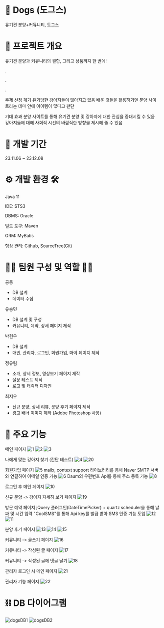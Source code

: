 # 🐾 Dogs (도그스)
유기견 분양+커뮤니티, 도그스

# 📖 프로젝트 개요
유기견 분양과 커뮤니티의 결합, 그리고 상품까지 한 번에!

.


.


.

주제 선정 계기
유기당한 강아지들이 많아지고 있음
배운 것들을 활용하기엔 분양 사이트라는 테마 안에 아이템이 많다고 판단


기대 효과
분양 사이트를 통해 유기견 분양 및 강아지에 대한 관심을 증대시킬 수 있음
강아지들에 대해 사회적 시선의 바람직한 방향을 제시해 줄 수 있음


# 📆 개발 기간
23.11.06 ~ 23.12.08


# ⚙️ 개발 환경 🛠️
Java 11


IDE: STS3


DBMS: Oracle


빌드 도구: Maven


ORM: MyBatis


형상 관리: Github, SourceTree(Git)


# 👩‍💻 팀원 구성 및 역할 👨‍💻

공통
- DB 설계
- 데이터 수집

유승민
- DB 설계 및 구성
- 커뮤니티, 예약, 상세 페이지 제작


박현우
- DB 설계
- 매인, 관리자, 로그인, 회원가입, 마이 페이지 제작


정유림
- 소개, 상세 정보, 영상보기 페이지 제작
- 설문 테스트 제작
- 로고 및 캐릭터 디자인


최지우
- 신규 분양, 상세 리뷰, 분양 후기 페이지 제작
- 광고 배너 이미지 제작 (Adobe Photoshop 사용)


# 📌 주요 기능

메인 페이지
![1](https://github.com/user-attachments/assets/9a3767af-7973-4d14-a65d-90de2b76ac7b)
![2](https://github.com/user-attachments/assets/702d5139-f76b-4ba9-b46d-5ed53311fd61)
![3](https://github.com/user-attachments/assets/68c1b919-4ef0-4e32-b93c-4a8970460060)

나에게 맞는 강아지 찾기 (간단 테스트)
![4](https://github.com/user-attachments/assets/8a6113c8-2ef4-4cd3-a25e-1ce3aa32dc62)
![20](https://github.com/user-attachments/assets/b5e41435-bf2d-4de6-9e94-00325d3fa05c)

회원가입 페이지
![5](https://github.com/user-attachments/assets/cdb59aba-d99a-4945-ab60-054a937cb386)
mailx, context support 라이브러리를 통해 Naver SMTP 서버와 연결하여 이메일 인증 가능
![6](https://github.com/user-attachments/assets/80cdaf5f-27a9-49b8-9bc3-51666e98c603)
Daum의 우편번호 Api를 통해 주소 등록 가능
![8](https://github.com/user-attachments/assets/34d22ffe-1eef-475d-805a-dab8a81e78ef)

로그인 후 메인 페이지
![10](https://github.com/user-attachments/assets/0b1ce629-784e-4f56-be52-31af754fc719)

신규 분양 -> 강아지 자세히 보기 페이지
![19](https://github.com/user-attachments/assets/1811b972-2b70-49a4-b117-8b9e25fd1e90)

방문 예약 페이지
jQuery 플러그인(DateTimePicker) + quartz scheduler을 통해 날짜 및 시간 입력
"CoolSMS"를 통해 Api key를 발급 받아 SMS 인증 기능 도입
![12](https://github.com/user-attachments/assets/1981c23c-b7c3-45c5-bfc2-a3e9da231ddc)
![11](https://github.com/user-attachments/assets/20d40c2e-e70b-4971-a931-2844c0219858)

분양 후기 페이지
![13](https://github.com/user-attachments/assets/a3ba3dcd-a681-4e5a-9dd0-c5eb2220c274)
![14](https://github.com/user-attachments/assets/4a7a526b-280c-4c72-be31-e82d4118feba)
![15](https://github.com/user-attachments/assets/c23fca10-c21e-4173-b9ec-8b60b178abb6)

커뮤니티 -> 글쓰기 페이지
![16](https://github.com/user-attachments/assets/a4060668-244a-4ebf-b21a-aab9ca539243)

커뮤니티 -> 작성된 글 페이지
![17](https://github.com/user-attachments/assets/29fdb75b-16c9-477b-a357-21a2f8434cf9)

커뮤니티 -> 작성된 글에 댓글 달기
![18](https://github.com/user-attachments/assets/6a9a11a5-39e2-4e05-a49e-84d77c452143)

관리자 로그인 시 메인 페이지
![21](https://github.com/user-attachments/assets/59073190-6a9c-4b3d-a13c-94467ea9a10e)

관리자 기능 페이지
![22](https://github.com/user-attachments/assets/21bc7ad3-4a5e-4208-a636-8084332c0844)


# ⛓ DB 다이어그램

![dogsDB1](https://github.com/user-attachments/assets/e0e11783-01fd-4db8-b35b-0e2d4b083a1c)
![dogsDB2](https://github.com/user-attachments/assets/c7498cfc-1514-44ed-a482-95af4a3480b3)
